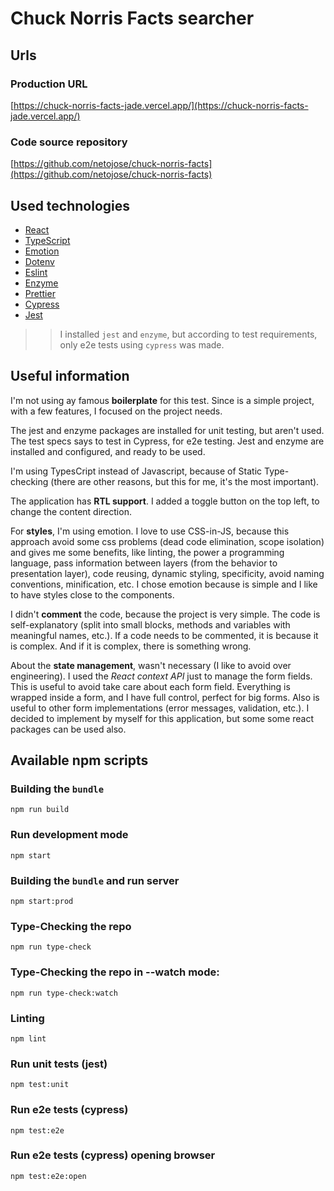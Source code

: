 # Chuck Norris Facts searcher

## Urls

### Production URL

[https://chuck-norris-facts-jade.vercel.app/](https://chuck-norris-facts-jade.vercel.app/)

### Code source repository

[https://github.com/netojose/chuck-norris-facts](https://github.com/netojose/chuck-norris-facts)

## Used technologies

-   [React](https://reactjs.org)
-   [TypeScript](https://www.typescriptlang.org)
-   [Emotion](https://emotion.sh)
-   [Dotenv](https://www.npmjs.com/package/dotenv-webpack)
-   [Eslint](https://eslint.org)
-   [Enzyme](https://enzymejs.github.io/enzyme)
-   [Prettier](https://prettier.io)
-   [Cypress](https://www.cypress.io)
-   [Jest](https://jestjs.io)

> > I installed `jest` and `enzyme`, but according to test requirements, only e2e tests using `cypress` was made.

## Useful information

I'm not using ay famous **boilerplate** for this test. Since is a simple project, with a few features, I focused on the project needs.

The jest and enzyme packages are installed for unit testing, but aren't used. The test specs says to test in Cypress, for e2e testing. Jest and enzyme are installed and configured, and ready to be used.

I'm using TypesCript instead of Javascript, because of Static Type-checking (there are other reasons, but this for me, it's the most important).

The application has **RTL support**. I added a toggle button on the top left, to change the content direction.

For **styles**, I'm using emotion. I love to use CSS-in-JS, because this approach avoid some css problems (dead code elimination, scope isolation) and gives me some benefits, like linting, the power a programming language, pass information between layers (from the behavior to presentation layer), code reusing, dynamic styling, specificity, avoid naming conventions, minification, etc. I chose emotion because is simple and I like to have styles close to the components.

I didn't **comment** the code, because the project is very simple. The code is self-explanatory (split into small blocks, methods and variables with meaningful names, etc.). If a code needs to be commented, it is because it is complex. And if it is complex, there is something wrong.

About the **state management**, wasn't necessary (I like to avoid over engineering). I used the _React context API_ just to manage the form fields. This is useful to avoid take care about each form field. Everything is wrapped inside a form, and I have full control, perfect for big forms. Also is useful to other form implementations (error messages, validation, etc.). I decided to implement by myself for this application, but some some react packages can be used also.

## Available npm scripts

### Building the `bundle`

```shell
npm run build
```

### Run development mode

```shell
npm start
```

### Building the `bundle` and run server

```shell
npm start:prod
```

### Type-Checking the repo

```shell
npm run type-check
```

### Type-Checking the repo in --watch mode:

```shell
npm run type-check:watch
```

### Linting

```shell
npm lint
```

### Run unit tests (jest)

```shell
npm test:unit
```

### Run e2e tests (cypress)

```shell
npm test:e2e
```

### Run e2e tests (cypress) opening browser

```shell
npm test:e2e:open
```
